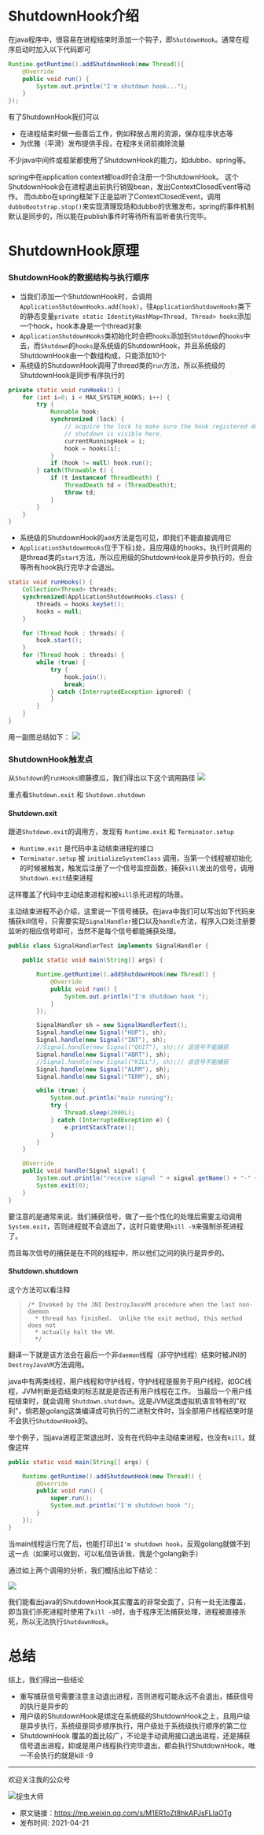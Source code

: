 # ShutdownHook介绍
在java程序中，很容易在进程结束时添加一个钩子，即`ShutdownHook`。通常在程序启动时加入以下代码即可
```java
Runtime.getRuntime().addShutdownHook(new Thread(){
    @Override
    public void run() {
        System.out.println("I'm shutdown hook...");
    }
});
```
有了ShutdownHook我们可以

- 在进程结束时做一些善后工作，例如释放占用的资源，保存程序状态等
- 为优雅（平滑）发布提供手段，在程序关闭前摘除流量

不少java中间件或框架都使用了ShutdownHook的能力，如dubbo、spring等。

spring中在application context被load时会注册一个ShutdownHook。
这个ShutdownHook会在进程退出前执行销毁bean，发出ContextClosedEvent等动作。
而dubbo在spring框架下正是监听了ContextClosedEvent，调用`dubboBootstrap.stop()`来实现清理现场和dubbo的优雅发布，spring的事件机制默认是同步的，所以能在publish事件时等待所有监听者执行完毕。

# ShutdownHook原理
### ShutdownHook的数据结构与执行顺序
- 当我们添加一个ShutdownHook时，会调用`ApplicationShutdownHooks.add(hook)`，往`ApplicationShutdownHooks`类下的静态变量`private static IdentityHashMap<Thread, Thread> hooks`添加一个hook，hook本身是一个thread对象
- `ApplicationShutdownHooks`类初始化时会把`hooks`添加到`Shutdown`的`hooks`中去，而`Shutdown`的`hooks`是系统级的ShutdownHook，并且系统级的ShutdownHook由一个数组构成，只能添加10个
- 系统级的ShutdownHook调用了thread类的`run`方法，所以系统级的ShutdownHook是同步有序执行的

```java
private static void runHooks() {
    for (int i=0; i < MAX_SYSTEM_HOOKS; i++) {
        try {
            Runnable hook;
            synchronized (lock) {
                // acquire the lock to make sure the hook registered during
                // shutdown is visible here.
                currentRunningHook = i;
                hook = hooks[i];
            }
            if (hook != null) hook.run();
        } catch(Throwable t) {
            if (t instanceof ThreadDeath) {
                ThreadDeath td = (ThreadDeath)t;
                throw td;
            }
        }
    }
}
```
- 系统级的ShutdownHook的`add`方法是包可见，即我们不能直接调用它
- `ApplicationShutdownHooks`位于下标`1`处，且应用级的hooks，执行时调用的是thread类的`start`方法，所以应用级的ShutdownHook是异步执行的，但会等所有hook执行完毕才会退出。

```java
static void runHooks() {
    Collection<Thread> threads;
    synchronized(ApplicationShutdownHooks.class) {
        threads = hooks.keySet();
        hooks = null;
    }

    for (Thread hook : threads) {
        hook.start();
    }
    for (Thread hook : threads) {
        while (true) {
            try {
                hook.join();
                break;
            } catch (InterruptedException ignored) {
            }
        }
    }
}
```
用一副图总结如下：
![](img1.jpg)

### ShutdownHook触发点
从`Shutdown`的`runHooks`顺藤摸瓜，我们得出以下这个调用路径
![](img2.jpg)

重点看`Shutdown.exit` 和 `Shutdown.shutdown`

#### Shutdown.exit
跟进`Shutdown.exit`的调用方，发现有 `Runtime.exit` 和 `Terminator.setup`

- `Runtime.exit` 是代码中主动结束进程的接口
- `Terminator.setup` 被 `initializeSystemClass` 调用，当第一个线程被初始化的时候被触发，触发后注册了一个信号监控函数，捕获`kill`发出的信号，调用`Shutdown.exit`结束进程

这样覆盖了代码中主动结束进程和被`kill`杀死进程的场景。

主动结束进程不必介绍，这里说一下信号捕获。在java中我们可以写出如下代码来捕获kill信号，只需要实现`SignalHandler`接口以及`handle`方法，程序入口处注册要监听的相应信号即可，当然不是每个信号都能捕获处理。

```java
public class SignalHandlerTest implements SignalHandler {

    public static void main(String[] args) {

        Runtime.getRuntime().addShutdownHook(new Thread() {
            @Override
            public void run() {
                System.out.println("I'm shutdown hook ");
            }
        });

        SignalHandler sh = new SignalHandlerTest();
        Signal.handle(new Signal("HUP"), sh);
        Signal.handle(new Signal("INT"), sh);
        //Signal.handle(new Signal("QUIT"), sh);// 该信号不能捕获
        Signal.handle(new Signal("ABRT"), sh);
        //Signal.handle(new Signal("KILL"), sh);// 该信号不能捕获
        Signal.handle(new Signal("ALRM"), sh);
        Signal.handle(new Signal("TERM"), sh);

        while (true) {
            System.out.println("main running");
            try {
                Thread.sleep(2000L);
            } catch (InterruptedException e) {
                e.printStackTrace();
            }
        }
    }

    @Override
    public void handle(Signal signal) {
        System.out.println("receive signal " + signal.getName() + "-" + signal.getNumber());
        System.exit(0);
    }
}
```

要注意的是通常来说，我们捕获信号，做了一些个性化的处理后需要主动调用`System.exit`，否则进程就不会退出了，这时只能使用`kill -9`来强制杀死进程了。

而且每次信号的捕获是在不同的线程中，所以他们之间的执行是异步的。

#### Shutdown.shutdown
这个方法可以看注释
>     /* Invoked by the JNI DestroyJavaVM procedure when the last non-daemon
>       * thread has finished.  Unlike the exit method, this method does not
>       * actually halt the VM.
>       */

翻译一下就是该方法会在最后一个非`daemon`线程（非守护线程）结束时被JNI的`DestroyJavaVM`方法调用。

java中有两类线程，用户线程和守护线程，守护线程是服务于用户线程，如GC线程，JVM判断是否结束的标志就是是否还有用户线程在工作。
当最后一个用户线程结束时，就会调用 `Shutdown.shutdown`。这是JVM这类虚拟机语言特有的"权利"，倘若是golang这类编译成可执行的二进制文件时，当全部用户线程结束时是不会执行`ShutdownHook`的。

举个例子，当java进程正常退出时，没有在代码中主动结束进程，也没有`kill`，就像这样
```java
public static void main(String[] args) {

    Runtime.getRuntime().addShutdownHook(new Thread() {
        @Override
        public void run() {
            super.run();
            System.out.println("I'm shutdown hook ");
        }
    });
}
```
当main线程运行完了后，也能打印出`I'm shutdown hook`，反观golang就做不到这一点（如果可以做到，可以私信告诉我，我是个golang新手）

通过如上两个调用的分析，我们概括出如下结论：

![](img3.jpg)

我们能看出java的ShutdownHook其实覆盖的非常全面了，只有一处无法覆盖，即当我们杀死进程时使用了`kill -9`时，由于程序无法捕获处理，进程被直接杀死，所以无法执行`ShutdownHook`。


# 总结

综上，我们得出一些结论

- 重写捕获信号需要注意主动退出进程，否则进程可能永远不会退出，捕获信号的执行是异步的
- 用户级的ShutdownHook是绑定在系统级的ShutdownHook之上，且用户级是异步执行，系统级是同步顺序执行，用户级处于系统级执行顺序的第二位
- ShutdownHook 覆盖的面比较广，不论是手动调用接口退出进程，还是捕获信号退出进程，抑或是用户线程执行完毕退出，都会执行ShutdownHook，唯一不会执行的就是kill -9

---
欢迎关注我的公众号

![捉虫大师](../../qrcode_small.jpg)

- 原文链接：https://mp.weixin.qq.com/s/M1ER1oZt8hkAPJsFLIaOTg
- 发布时间: 2021-04-21